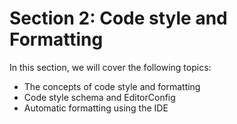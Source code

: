 # Section 2: Code style and Formatting

In this section, we will cover the following topics:
- The concepts of code style and formatting
- Code style schema and EditorConfig
- Automatic formatting using the IDE
